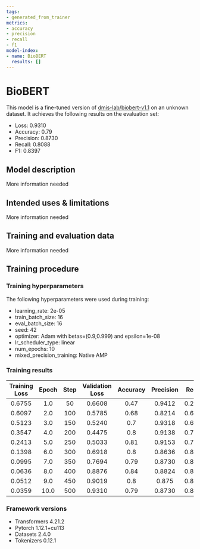 ```yaml
---
tags:
- generated_from_trainer
metrics:
- accuracy
- precision
- recall
- f1
model-index:
- name: BioBERT
  results: []
---
```


<!-- This model card has been generated automatically according to the information the Trainer had access to. You
should probably proofread and complete it, then remove this comment. -->

# BioBERT

This model is a fine-tuned version of [dmis-lab/biobert-v1.1](https://huggingface.co/dmis-lab/biobert-v1.1) on an unknown dataset.
It achieves the following results on the evaluation set:
- Loss: 0.9310
- Accuracy: 0.79
- Precision: 0.8730
- Recall: 0.8088
- F1: 0.8397

## Model description

More information needed

## Intended uses & limitations

More information needed

## Training and evaluation data

More information needed

## Training procedure

### Training hyperparameters

The following hyperparameters were used during training:
- learning_rate: 2e-05
- train_batch_size: 16
- eval_batch_size: 16
- seed: 42
- optimizer: Adam with betas=(0.9,0.999) and epsilon=1e-08
- lr_scheduler_type: linear
- num_epochs: 10
- mixed_precision_training: Native AMP

### Training results

| Training Loss | Epoch | Step | Validation Loss | Accuracy | Precision | Recall | F1     |
|:-------------:|:-----:|:----:|:---------------:|:--------:|:---------:|:------:|:------:|
| 0.6755        | 1.0   | 50   | 0.6608          | 0.47     | 0.9412    | 0.2353 | 0.3765 |
| 0.6097        | 2.0   | 100  | 0.5785          | 0.68     | 0.8214    | 0.6765 | 0.7419 |
| 0.5123        | 3.0   | 150  | 0.5240          | 0.7      | 0.9318    | 0.6029 | 0.7321 |
| 0.3547        | 4.0   | 200  | 0.4475          | 0.8      | 0.9138    | 0.7794 | 0.8413 |
| 0.2413        | 5.0   | 250  | 0.5033          | 0.81     | 0.9153    | 0.7941 | 0.8504 |
| 0.1398        | 6.0   | 300  | 0.6918          | 0.8      | 0.8636    | 0.8382 | 0.8507 |
| 0.0995        | 7.0   | 350  | 0.7694          | 0.79     | 0.8730    | 0.8088 | 0.8397 |
| 0.0636        | 8.0   | 400  | 0.8876          | 0.84     | 0.8824    | 0.8824 | 0.8824 |
| 0.0512        | 9.0   | 450  | 0.9019          | 0.8      | 0.875     | 0.8235 | 0.8485 |
| 0.0359        | 10.0  | 500  | 0.9310          | 0.79     | 0.8730    | 0.8088 | 0.8397 |


### Framework versions

- Transformers 4.21.2
- Pytorch 1.12.1+cu113
- Datasets 2.4.0
- Tokenizers 0.12.1

